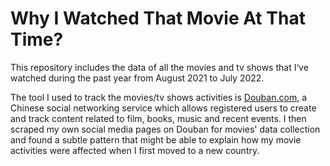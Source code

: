 # Why I Watched That Movie At That Time?


This repository includes the data of all the movies and tv shows that I‘ve watched during the past year from August 2021 to July 2022. 

The tool I used to track the movies/tv shows activities is [Douban.com](https://movie.douban.com), a Chinese social networking service which allows registered users to create and track content related to film, books, music and recent events. I then scraped my own social media pages on Douban for movies' data collection and found a subtle pattern that might be able to explain how my movie activities were affected when I first moved to a new country.
